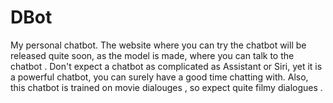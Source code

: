 # DBot

My personal chatbot. The website where you can try the chatbot will be released quite soon, as the model is made, where you can talk to the chatbot . 
Don't expect a chatbot as complicated as Assistant or Siri, yet it is a powerful chatbot, you can surely have a good time chatting with. Also, this 
chatbot is trained on movie dialouges , so expect quite filmy dialogues .
